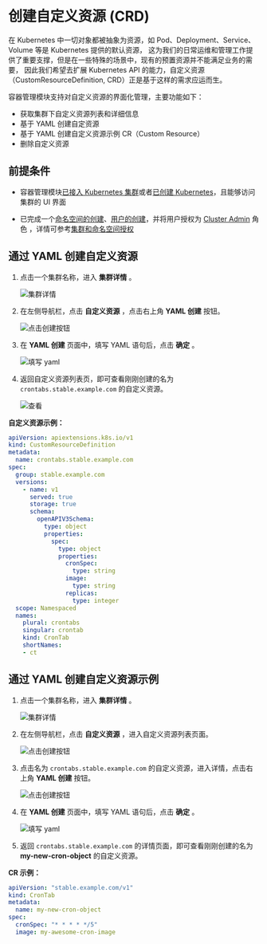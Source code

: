 # 创建自定义资源 (CRD)

在 Kubernetes 中一切对象都被抽象为资源，如 Pod、Deployment、Service、Volume 等是 Kubernetes 提供的默认资源，
这为我们的日常运维和管理工作提供了重要支撑，但是在一些特殊的场景中，现有的预置资源并不能满足业务的需要，
因此我们希望去扩展 Kubernetes API 的能力，自定义资源（CustomResourceDefinition, CRD）正是基于这样的需求应运而生。

容器管理模块支持对自定义资源的界面化管理，主要功能如下：

- 获取集群下自定义资源列表和详细信息
- 基于 YAML 创建自定资源
- 基于 YAML 创建自定义资源示例 CR（Custom Resource）
- 删除自定义资源

## 前提条件

- 容器管理模块[已接入 Kubernetes 集群](../clusters/integrate-cluster.md)或者[已创建 Kubernetes](../clusters/create-cluster.md)，且能够访问集群的 UI 界面

- 已完成一个[命名空间的创建](../namespaces/createns.md)、[用户的创建](../../../ghippo/user-guide/access-control/user.md)，并将用户授权为 [Cluster Admin](../permissions/permission-brief.md#cluster-admin) 角色 ，详情可参考[集群和命名空间授权](../permissions/cluster-ns-auth.md)

## 通过 YAML 创建自定义资源

1. 点击一个集群名称，进入 __集群详情__ 。

    ![集群详情](../images/crd-cluster-list.png)

2. 在左侧导航栏，点击 __自定义资源__ ，点击右上角 __YAML 创建__ 按钮。

    ![点击创建按钮](../images/crd-list-01.png)

3. 在 __YAML 创建__ 页面中，填写 YAML 语句后，点击 __确定__ 。

    ![填写 yaml](../../../images/crd03.png)

4. 返回自定义资源列表页，即可查看刚刚创建的名为 `crontabs.stable.example.com` 的自定义资源。

    ![查看](../images/crd-list-02.png)

**自定义资源示例：**

```yaml title="CRD example"
apiVersion: apiextensions.k8s.io/v1
kind: CustomResourceDefinition
metadata:
  name: crontabs.stable.example.com
spec:
  group: stable.example.com
  versions:
    - name: v1
      served: true
      storage: true
      schema:
        openAPIV3Schema:
          type: object
          properties:
            spec:
              type: object
              properties:
                cronSpec:
                  type: string
                image:
                  type: string
                replicas:
                  type: integer
  scope: Namespaced
  names:
    plural: crontabs
    singular: crontab
    kind: CronTab
    shortNames:
    - ct
```

## 通过 YAML 创建自定义资源示例

1. 点击一个集群名称，进入 __集群详情__ 。

    ![集群详情](../images/crd-cluster-list.png)

2. 在左侧导航栏，点击 __自定义资源__ ，进入自定义资源列表页面。

    ![点击创建按钮](../images/crd-list-03.png)

3. 点击名为 `crontabs.stable.example.com` 的自定义资源，进入详情，点击右上角 __YAML 创建__ 按钮。

    ![点击创建按钮](../images/crd-instance-list.png)

4. 在 __YAML 创建__ 页面中，填写 YAML 语句后，点击 __确定__ 。

    ![填写 yaml](../../../images/crd06.png)

5. 返回 `crontabs.stable.example.com` 的详情页面，即可查看刚刚创建的名为 __my-new-cron-object__ 的自定义资源。

**CR 示例：**

```yaml title="CR example"
apiVersion: "stable.example.com/v1"
kind: CronTab
metadata:
  name: my-new-cron-object
spec:
  cronSpec: "* * * * */5"
  image: my-awesome-cron-image
```

